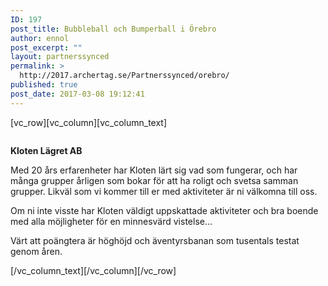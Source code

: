 ```yaml
---
ID: 197
post_title: Bubbleball och Bumperball i Örebro
author: ennol
post_excerpt: ""
layout: partnerssynced
permalink: >
  http://2017.archertag.se/Partnerssynced/orebro/
published: true
post_date: 2017-03-08 19:12:41
---
```

[vc_row][vc_column][vc_column_text]
<div id="block_container_89363261" class="block_container presentation_image_block">
<div id="block_89363261">
<div class="h24_normal_text">
<div class="h24_image_block_align h24_image_block_align_left "><img id="block_img_89363261" class="presentation_image_block_image" title="" src="http://dst15js82dk7j.cloudfront.net/183390/53105910-VMQER.jpg" alt="" /></div>
</div>
</div>
</div>
<div id="block_container_89363257" class="block_container standard_text_block text_block">
<div id="block_89363257">
<div id="block_89363257_text_content" class="text_content">

<strong>Kloten Lägret AB</strong>

Med 20 års erfarenheter har Kloten lärt sig vad som fungerar, och har många grupper årligen som bokar för att ha roligt och svetsa samman grupper.
Likväl som vi kommer till er med aktiviteter är ni välkomna till oss.

Om ni inte visste har Kloten väldigt uppskattade aktiviteter och bra boende med alla möjligheter för en minnesvärd vistelse...

Värt att poängtera är höghöjd och äventyrsbanan som tusentals testat genom åren.

</div>
</div>
</div>
[/vc_column_text][/vc_column][/vc_row]
